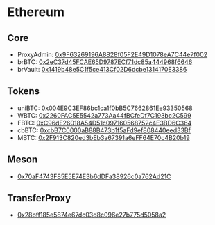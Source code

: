 # Ethereum

## Core
- ProxyAdmin: [0x9F63269196A8828f05F2E49D1078eA7C44e7f002](https://etherscan.io/address/0x9F63269196A8828f05F2E49D1078eA7C44e7f002)
- brBTC: [0x2eC37d45FCAE65D9787ECf71dc85a444968f6646](https://etherscan.io/token/0x2eC37d45FCAE65D9787ECf71dc85a444968f6646)
- brVault: [0x1419b48e5C1f5ce413Cf02D6dcbe1314170E3386](https://etherscan.io/address/0x1419b48e5C1f5ce413Cf02D6dcbe1314170E3386)

## Tokens
- uniBTC: [0x004E9C3EF86bc1ca1f0bB5C7662861Ee93350568](https://etherscan.io/token/0x004E9C3EF86bc1ca1f0bB5C7662861Ee93350568)
- WBTC: [0x2260FAC5E5542a773Aa44fBCfeDf7C193bc2C599](https://etherscan.io/token/0x2260FAC5E5542a773Aa44fBCfeDf7C193bc2C599)
- FBTC: [0xC96dE26018A54D51c097160568752c4E3BD6C364](https://etherscan.io/token/0xC96dE26018A54D51c097160568752c4E3BD6C364)
- cbBTC: [0xcbB7C0000aB88B473b1f5aFd9ef808440eed33Bf](https://etherscan.io/token/0xcbB7C0000aB88B473b1f5aFd9ef808440eed33Bf)
- MBTC: [0x2F913C820ed3bEb3a67391a6eFF64E70c4B20b19](https://etherscan.io/token/0x2F913C820ed3bEb3a67391a6eFF64E70c4B20b19)

## Meson

[//]: # (https://etherscan.io/tx/0x7a07a12f38f2ae103b1e5237dd6f9fb1a91b7fcd984d7c524c72c89f531ff009)
- [0x70aF4743F85E5E74E3b6dDFa38926c0a762Ad21C](https://etherscan.io/address/0x70aF4743F85E5E74E3b6dDFa38926c0a762Ad21C)

## TransferProxy
- [0x28bff185e5874e67dc03d8c096e27b775d5058a2](https://etherscan.io/address/0x28bff185e5874e67dc03d8c096e27b775d5058a2)
